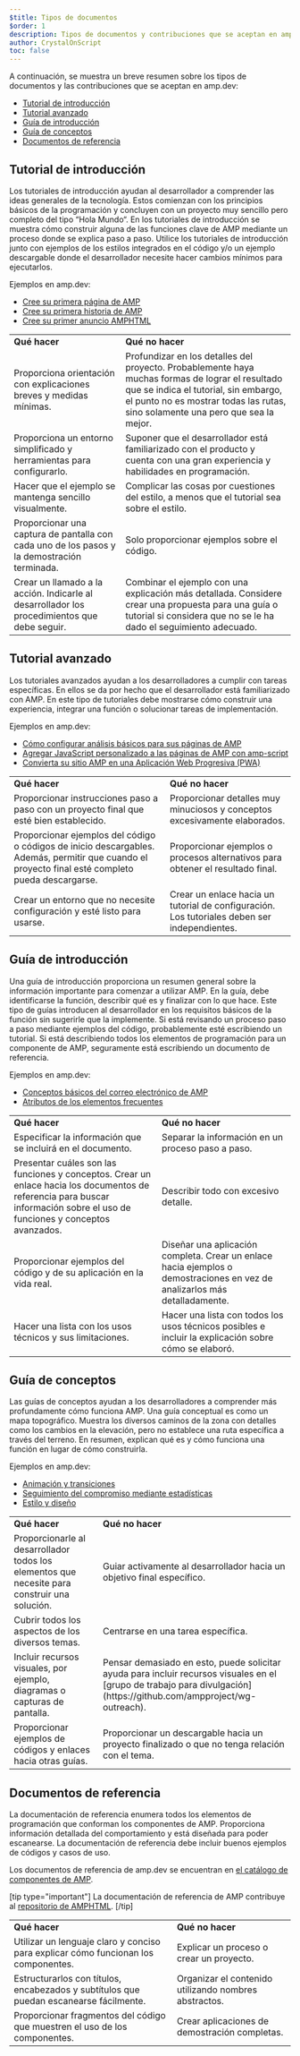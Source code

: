 ```yaml
---
$title: Tipos de documentos
$order: 1
description: Tipos de documentos y contribuciones que se aceptan en amp.dev
author: CrystalOnScript
toc: false
---
```


A continuación, se muestra un breve resumen sobre los tipos de documentos y las contribuciones que se aceptan en amp.dev:

- [Tutorial de introducción](documentation-types.md?format=websites#introductory-tutorial)
- [Tutorial avanzado](documentation-types.md?format=websites#advanced-tutorial)
- [Guía de introducción](documentation-types.md?format=websites#introductory-guide)
- [Guía de conceptos](documentation-types.md?format=websites#concept-guide)
- [Documentos de referencia](documentation-types.md?format=websites#reference-documentation)

## Tutorial de introducción <a name="introductory-tutorial"></a>

Los tutoriales de introducción ayudan al desarrollador a comprender las ideas generales de la tecnología. Estos comienzan con los principios básicos de la programación y concluyen con un proyecto muy sencillo pero completo del tipo “Hola Mundo“. En los tutoriales de introducción se muestra cómo construir alguna de las funciones clave de AMP mediante un proceso donde se explica paso a paso. Utilice los tutoriales de introducción junto con ejemplos de los estilos integrados en el código y/o un ejemplo descargable donde el desarrollador necesite hacer cambios mínimos para ejecutarlos.

Ejemplos en amp.dev:

- [Cree su primera página de AMP](../../../../documentation/guides-and-tutorials/start/create/index.md?format=websites)
- [Cree su primera historia de AMP](../../../../documentation/guides-and-tutorials/start/visual_story/index.md?format=stories)
- [Cree su primer anuncio AMPHTML](../../../../documentation/guides-and-tutorials/start/create_amphtml_ad/index.md?format=ads)

<table>
  <tr>
   <td>
<strong>Qué hacer</strong>
   </td>
   <td>
<strong>Qué no hacer</strong>
   </td>
  </tr>
  <tr>
   <td>Proporciona orientación con explicaciones breves y medidas mínimas.</td>
   <td>Profundizar en los detalles del proyecto. Probablemente haya muchas formas de lograr el resultado que se indica el tutorial, sin embargo, el punto no es mostrar todas las rutas, sino solamente una pero que sea la mejor.</td>
  </tr>
  <tr>
   <td>Proporciona un entorno simplificado y herramientas para configurarlo.</td>
   <td>Suponer que el desarrollador está familiarizado con el producto y cuenta con una gran experiencia y habilidades en programación.</td>
  </tr>
  <tr>
   <td>Hacer que el ejemplo se mantenga sencillo visualmente.</td>
   <td>Complicar las cosas por cuestiones del estilo, a menos que el tutorial sea sobre el estilo.</td>
  </tr>
  <tr>
   <td>Proporcionar una captura de pantalla con cada uno de los pasos y la demostración terminada.</td>
   <td>Solo proporcionar ejemplos sobre el código.</td>
  </tr>
  <tr>
   <td>Crear un llamado a la acción. Indicarle al desarrollador los procedimientos que debe seguir.</td>
   <td>Combinar el ejemplo con una explicación más detallada. Considere crear una propuesta para una guía o tutorial si considera que no se le ha dado el seguimiento adecuado.</td>
  </tr>
</table>

## Tutorial avanzado <a name="advanced-tutorial"></a>

Los tutoriales avanzados ayudan a los desarrolladores a cumplir con tareas específicas. En ellos se da por hecho que el desarrollador está familiarizado con AMP. En este tipo de tutoriales debe mostrarse cómo construir una experiencia, integrar una función o solucionar tareas de implementación.

Ejemplos en amp.dev:

- [Cómo configurar análisis básicos para sus páginas de AMP](../../../../documentation/guides-and-tutorials/optimize-measure/tracking-engagement.md?format=websites)
- [Agregar JavaScript personalizado a las páginas de AMP con amp-script](../../../../documentation/guides-and-tutorials/develop/custom-javascript-tutorial.md?format=websites)
- [Convierta su sitio AMP en una Aplicación Web Progresiva (PWA)](../../../../documentation/guides-and-tutorials/optimize-measure/amp_to_pwa.md?format=websites)

<table>
  <tr>
   <td>
<strong>Qué hacer</strong>
   </td>
   <td>
<strong>Qué no hacer</strong>
   </td>
  </tr>
  <tr>
   <td>Proporcionar instrucciones paso a paso con un proyecto final que esté bien establecido.</td>
   <td>Proporcionar detalles muy minuciosos y conceptos excesivamente elaborados.</td>
  </tr>
  <tr>
   <td>Proporcionar ejemplos del código o códigos de inicio descargables. Además, permitir que cuando el proyecto final esté completo pueda descargarse.</td>
   <td>Proporcionar ejemplos o procesos alternativos para obtener el resultado final.</td>
  </tr>
  <tr>
   <td>Crear un entorno que no necesite configuración y esté listo para usarse.</td>
   <td>Crear un enlace hacia un tutorial de configuración. Los tutoriales deben ser independientes.</td>
  </tr>
</table>

## Guía de introducción <a name="introductory-guide"></a>

Una guía de introducción proporciona un resumen general sobre la información importante para comenzar a utilizar AMP. En la guía, debe identificarse la función, describir qué es y finalizar con lo que hace. Este tipo de guías introducen al desarrollador en los requisitos básicos de la función sin sugerirle que la implemente. Si está revisando un proceso paso a paso mediante ejemplos del código, probablemente esté escribiendo un tutorial. Si está describiendo todos los elementos de programación para un componente de AMP, seguramente está escribiendo un documento de referencia.

Ejemplos en amp.dev:

- [Conceptos básicos del correo electrónico de AMP](../../../../documentation/guides-and-tutorials/learn/email_fundamentals.md?format=email)
- [Atributos de los elementos frecuentes](../../../../documentation/guides-and-tutorials/learn/common_attributes.md?format=websites)

<table>
  <tr>
   <td>
<strong>Qué hacer</strong>
   </td>
   <td>
<strong>Qué no hacer</strong>
   </td>
  </tr>
  <tr>
   <td>Especificar la información que se incluirá en el documento.</td>
   <td>Separar la información en un proceso paso a paso.</td>
  </tr>
  <tr>
   <td>Presentar cuáles son las funciones y conceptos. Crear un enlace hacia los documentos de referencia para buscar información sobre el uso de funciones y conceptos avanzados.</td>
   <td>Describir todo con excesivo detalle.</td>
  </tr>
  <tr>
   <td>Proporcionar ejemplos del código y de su aplicación en la vida real.</td>
   <td>Diseñar una aplicación completa. Crear un enlace hacia ejemplos o demostraciones en vez de analizarlos más detalladamente.</td>
  </tr>
  <tr>
   <td>Hacer una lista con los usos técnicos y sus limitaciones.</td>
   <td>Hacer una lista con todos los usos técnicos posibles e incluir la explicación sobre cómo se elaboró.</td>
  </tr>
</table>

## Guía de conceptos <a name="concept-guide"></a>

Las guías de conceptos ayudan a los desarrolladores a comprender más profundamente cómo funciona AMP. Una guía conceptual es como un mapa topográfico. Muestra los diversos caminos de la zona con detalles como los cambios en la elevación, pero no establece una ruta específica a través del terreno. En resumen, explican qué es y cómo funciona una función en lugar de cómo construirla.

Ejemplos en amp.dev:

- [Animación y transiciones](../../../../documentation/guides-and-tutorials/develop/animations/triggering_css_animations.md?format=websites)
- [Seguimiento del compromiso mediante estadísticas](../../../../documentation/guides-and-tutorials/optimize-measure/configure-analytics/index.md?format=websites)
- [Estilo y diseño](../../../../documentation/guides-and-tutorials/develop/style_and_layout/index.md?format=websites)

<table>
  <tr>
   <td>
<strong>Qué hacer</strong>
   </td>
   <td>
<strong>Qué no hacer</strong>
   </td>
  </tr>
  <tr>
   <td>Proporcionarle al desarrollador todos los elementos que necesite para construir una solución.</td>
   <td>Guiar activamente al desarrollador hacia un objetivo final específico.</td>
  </tr>
  <tr>
   <td>Cubrir todos los aspectos de los diversos temas.</td>
   <td>Centrarse en una tarea específica.</td>
  </tr>
  <tr>
   <td>Incluir recursos visuales, por ejemplo, diagramas o capturas de pantalla.</td>
   <td>Pensar demasiado en esto, puede solicitar ayuda para incluir recursos visuales en el [grupo de trabajo para divulgación](https://github.com/ampproject/wg-outreach).</td>
  </tr>
  <tr>
   <td>Proporcionar ejemplos de códigos y enlaces hacia otras guías.</td>
   <td>Proporcionar un descargable hacia un proyecto finalizado o que no tenga relación con el tema.</td>
  </tr>
</table>

## Documentos de referencia <a name="reference-documentation"></a>

La documentación de referencia enumera todos los elementos de programación que conforman los componentes de AMP. Proporciona información detallada del comportamiento y está diseñada para poder escanearse. La documentación de referencia debe incluir buenos ejemplos de códigos y casos de uso.

Los documentos de referencia de amp.dev se encuentran en [el catálogo de componentes de AMP](../../../../documentation/components/index.html?format=websites).

[tip type="important"] La documentación de referencia de AMP contribuye al [repositorio de AMPHTML](https://github.com/ampproject/amphtml). [/tip]

<table>
  <tr>
   <td>
<strong>Qué hacer</strong>
   </td>
   <td>
<strong>Qué no hacer</strong>
   </td>
  </tr>
  <tr>
   <td>Utilizar un lenguaje claro y conciso para explicar cómo funcionan los componentes.</td>
   <td>Explicar un proceso o crear un proyecto.</td>
  </tr>
  <tr>
   <td>Estructurarlos con títulos, encabezados y subtítulos que puedan escanearse fácilmente.</td>
   <td>Organizar el contenido utilizando nombres abstractos.</td>
  </tr>
  <tr>
   <td>Proporcionar fragmentos del código que muestren el uso de los componentes.</td>
   <td>Crear aplicaciones de demostración completas.</td>
  </tr>
</table>
